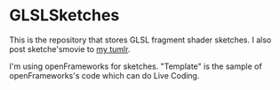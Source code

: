 # GLSLSketches

This is the repository that stores GLSL fragment shader sketches. I also post sketche'smovie to [my tumlr](http://rystylee-artwork.tumblr.com/ "my tumblr").

I'm using openFrameworks for sketches. "Template" is the sample of openFrameworks's code which can do Live Coding.
